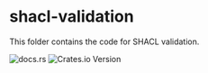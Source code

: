 # shacl-validation

This folder contains the code for SHACL validation.

![docs.rs](https://img.shields.io/docsrs/shacl_validation)
![Crates.io Version](https://img.shields.io/crates/v/shacl_validation)
